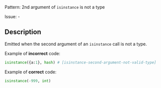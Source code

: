Pattern: 2nd argument of `isinstance` is not a type

Issue: -

## Description

Emitted when the second argument of an `isinstance` call is not a type.

Example of **incorrect** code:

```python
isinstance({a:1}, hash) # [isinstance-second-argument-not-valid-type]
```

Example of **correct** code:

```python
isinstance(-999, int)
```